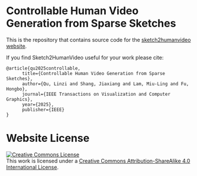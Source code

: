 # Controllable Human Video Generation from Sparse Sketches

This is the repository that contains source code for the [sketch2humanvideo website](https://linziqu.github.io/sketch2humanvideo.github.io).

If you find Sketch2HumanVideo useful for your work please cite:
```
@article{qu2025controllable,
      title={Controllable Human Video Generation from Sparse Sketches},
      author={Qu, Linzi and Shang, Jiaxiang and Lam, Miu-Ling and Fu, Hongbo},
      journal={IEEE Transactions on Visualization and Computer Graphics},
      year={2025},
      publisher={IEEE}
}
```

# Website License
<a rel="license" href="http://creativecommons.org/licenses/by-sa/4.0/"><img alt="Creative Commons License" style="border-width:0" src="https://i.creativecommons.org/l/by-sa/4.0/88x31.png" /></a><br />This work is licensed under a <a rel="license" href="http://creativecommons.org/licenses/by-sa/4.0/">Creative Commons Attribution-ShareAlike 4.0 International License</a>.
